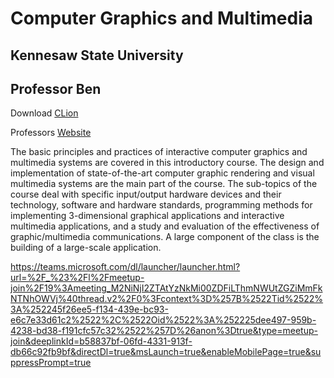 # Computer Graphics and Multimedia

## Kennesaw State University

## Professor Ben

Download [CLion](https://www.jetbrains.com/clion/download/#section=windows)

Professors [Website](http://ksuweb.kennesaw.edu/~bsetzer/4722su21/html/index.html)

The basic principles and practices of interactive computer graphics and multimedia systems are covered in this introductory course. The design and implementation of state-of-the-art computer graphic rendering and visual multimedia systems are the main part of the course. The sub-topics of the course deal with specific input/output hardware devices and their technology, software and hardware standards, programming methods for implementing 3-dimensional graphical applications and interactive multimedia applications, and a study and evaluation of the effectiveness of graphic/multimedia communications. A large component of the class is the building of a large-scale application.

https://teams.microsoft.com/dl/launcher/launcher.html?url=%2F_%23%2Fl%2Fmeetup-join%2F19%3Ameeting_M2NiNjI2ZTAtYzNkMi00ZDFiLThmNWUtZGZiMmFkNTNhOWVj%40thread.v2%2F0%3Fcontext%3D%257B%2522Tid%2522%3A%252245f26ee5-f134-439e-bc93-e6c7e33d61c2%2522%2C%2522Oid%2522%3A%252225dee497-959b-4238-bd38-f191cfc57c32%2522%257D%26anon%3Dtrue&type=meetup-join&deeplinkId=b58837bf-06fd-4331-913f-db66c92fb9bf&directDl=true&msLaunch=true&enableMobilePage=true&suppressPrompt=true
